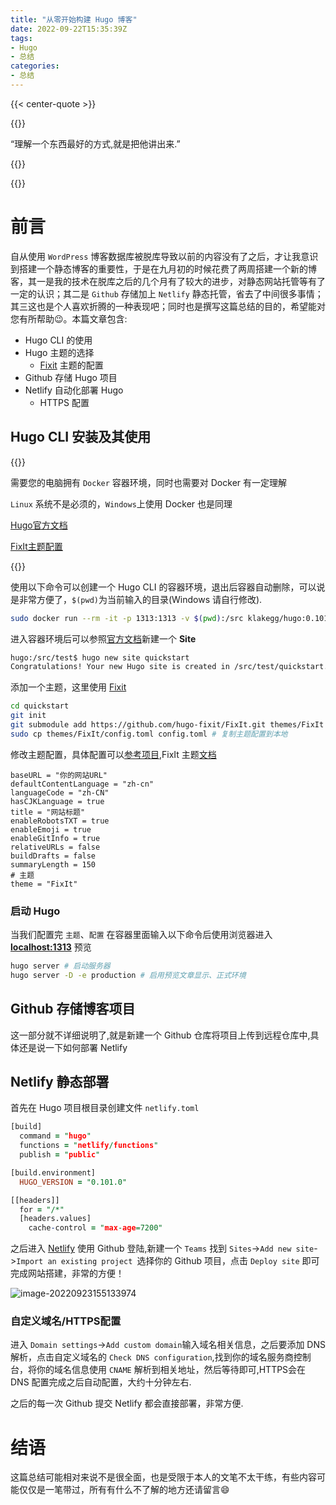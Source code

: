 ```yaml
---
title: "从零开始构建 Hugo 博客"
date: 2022-09-22T15:35:39Z
tags:
- Hugo
- 总结
categories:
- 总结
---
```


{{< center-quote >}}

{{<typeit>}}

“理解一个东西最好的方式,就是把他讲出来.” 

{{</typeit>}}

{{</center-quote>}}

# 前言

自从使用 `WordPress` 博客数据库被脱库导致以前的内容没有了之后，才让我意识到搭建一个静态博客的重要性，于是在九月初的时候花费了两周搭建一个新的博客，其一是我的技术在脱库之后的几个月有了较大的进步，对静态网站托管等有了一定的认识；其二是 `Github` 存储加上 `Netlify` 静态托管，省去了中间很多事情；其三这也是个人喜欢折腾的一种表现吧；同时也是撰写这篇总结的目的，希望能对您有所帮助:wink:。本篇文章包含:

- Hugo CLI 的使用
- Hugo 主题的选择
  - [Fixit](https://github.com/hugo-fixit/FixIt) 主题的配置
- Github 存储 Hugo 项目
- Netlify 自动化部署 Hugo
  - HTTPS 配置

## Hugo CLI 安装及其使用

{{<admonition note>}}

需要您的电脑拥有 `Docker` 容器环境，同时也需要对 Docker 有一定理解

`Linux` 系统不是必须的，`Windows`上使用 Docker 也是同理 

[Hugo官方文档](https://gohugo.io/documentation/)

[FixIt主题配置](https://fixit.lruihao.cn/zh-cn/)

{{</admonition>}}

使用以下命令可以创建一个 Hugo CLI 的容器环境，退出后容器自动删除，可以说是非常方便了，`$(pwd)`为当前输入的目录(Windows 请自行修改).

```bash
sudo docker run --rm -it -p 1313:1313 -v $(pwd):/src klakegg/hugo:0.101.0-ext-alpine shell
```

进入容器环境后可以参照[官方文档](https://gohugo.io/getting-started/quick-start/#step-2-create-a-new-site)新建一个 **Site**

```sh
hugo:/src/test$ hugo new site quickstart
Congratulations! Your new Hugo site is created in /src/test/quickstart.
```

添加一个主题，这里使用 [Fixit](https://github.com/hugo-fixit/FixIt) 

```sh
cd quickstart
git init
git submodule add https://github.com/hugo-fixit/FixIt.git themes/FixIt # 添加子模块
sudo cp themes/FixIt/config.toml config.toml # 复制主题配置到本地
```

修改主题配置，具体配置可以[参考项目](https://github.com/Ayouuuu/Ayouuuu.hugo/blob/master/config.toml),FixIt 主题[文档](https://fixit.lruihao.cn/zh-cn/)

```text
baseURL = "你的网站URL"
defaultContentLanguage = "zh-cn"
languageCode = "zh-CN"
hasCJKLanguage = true
title = "网站标题"
enableRobotsTXT = true
enableEmoji = true
enableGitInfo = true
relativeURLs = false
buildDrafts = false
summaryLength = 150
# 主题
theme = "FixIt"
```

### 启动 Hugo

当我们配置完 `主题`、`配置` 在容器里面输入以下命令后使用浏览器进入 **[localhost:1313](http://localhost:1313)** 预览

```sh
hugo server # 启动服务器
hugo server -D -e production # 启用预览文章显示、正式环境
```

## Github 存储博客项目

这一部分就不详细说明了,就是新建一个 Github 仓库将项目上传到远程仓库中,具体还是说一下如何部署 Netlify

## Netlify 静态部署



首先在 Hugo 项目根目录创建文件 `netlify.toml`

```pro
[build]
  command = "hugo"
  functions = "netlify/functions"
  publish = "public"

[build.environment]
  HUGO_VERSION = "0.101.0"

[[headers]]
  for = "/*"
  [headers.values]
    cache-control = "max-age=7200"
```

之后进入 [Netlify](https://app.netlify.com/) 使用 Github 登陆,新建一个 `Teams` 找到 `Sites`->`Add new site`->`Import an existing project `选择你的 Github 项目，点击 `Deploy site` 即可完成网站搭建，非常的方便！

![image-20220923155133974](/posts/images/image-20220923155133974.png)

### 自定义域名/HTTPS配置

进入 `Domain settings`->`Add custom domain`输入域名相关信息，之后要添加 DNS 解析，点击自定义域名的 `Check DNS configuration`,找到你的域名服务商控制台，将你的域名信息使用 `CNAME` 解析到相关地址，然后等待即可,HTTPS会在 DNS 配置完成之后自动配置，大约十分钟左右.

之后的每一次 Github 提交 Netlify 都会直接部署，非常方便.

# 结语

这篇总结可能相对来说不是很全面，也是受限于本人的文笔不太干练，有些内容可能仅仅是一笔带过，所有有什么不了解的地方还请留言:smile:
